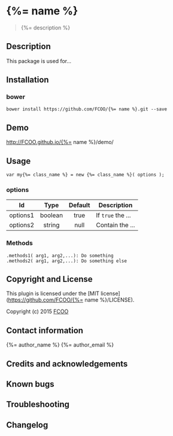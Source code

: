 # {%= name %}
>{%= description %}


## Description
This package is used for...

## Installation
### bower
`bower install https://github.com/FCOO/{%= name %}.git --save`

## Demo
http://FCOO.github.io/{%= name %}/demo/ 

## Usage
```var my{%= class_name %} = new {%= class_name %}( options );```


### options
| Id | Type | Default | Description |
| :--: | :--: | :-----: | --- |
| options1 | boolean | true | If <code>true</code> the ... |
| options2 | string | null | Contain the ... |

### Methods

    .methods1( arg1, arg2,...): Do something
    .methods2( arg1, arg2,...): Do something else



## Copyright and License
This plugin is licensed under the [MIT license](https://github.com/FCOO/{%= name %}/LICENSE).

Copyright (c) 2015 [FCOO](https://github.com/FCOO)

## Contact information

{%= author_name %} {%= author_email %}


## Credits and acknowledgements


## Known bugs

## Troubleshooting

## Changelog



